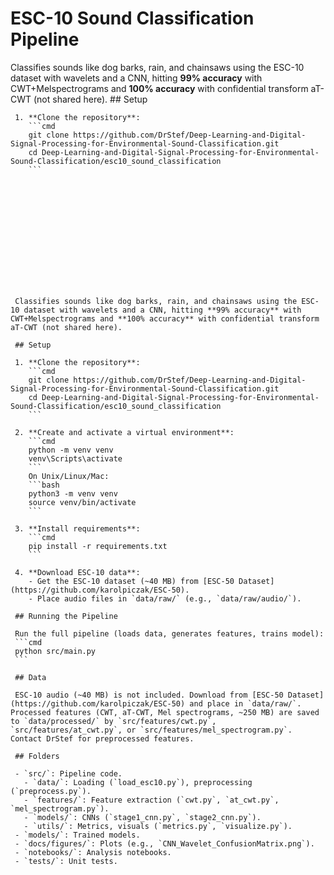 # ESC-10 Sound Classification Pipeline


Classifies sounds like dog barks, rain, and chainsaws using the ESC-10 dataset with wavelets and a CNN, hitting **99% accuracy** with CWT+Melspectrograms and **100% accuracy** with confidential transform aT-CWT (not shared here). ## Setup

     1. **Clone the repository**:
        ```cmd
        git clone https://github.com/DrStef/Deep-Learning-and-Digital-Signal-Processing-for-Environmental-Sound-Classification.git
        cd Deep-Learning-and-Digital-Signal-Processing-for-Environmental-Sound-Classification/esc10_sound_classification
        ```














     Classifies sounds like dog barks, rain, and chainsaws using the ESC-10 dataset with wavelets and a CNN, hitting **99% accuracy** with CWT+Melspectrograms and **100% accuracy** with confidential transform aT-CWT (not shared here). 

     ## Setup

     1. **Clone the repository**:
        ```cmd
        git clone https://github.com/DrStef/Deep-Learning-and-Digital-Signal-Processing-for-Environmental-Sound-Classification.git
        cd Deep-Learning-and-Digital-Signal-Processing-for-Environmental-Sound-Classification/esc10_sound_classification
        ```

     2. **Create and activate a virtual environment**:
        ```cmd
        python -m venv venv
        venv\Scripts\activate
        ```
        On Unix/Linux/Mac:
        ```bash
        python3 -m venv venv
        source venv/bin/activate
        ```

     3. **Install requirements**:
        ```cmd
        pip install -r requirements.txt
        ```

     4. **Download ESC-10 data**:
        - Get the ESC-10 dataset (~40 MB) from [ESC-50 Dataset](https://github.com/karolpiczak/ESC-50).
        - Place audio files in `data/raw/` (e.g., `data/raw/audio/`).

     ## Running the Pipeline

     Run the full pipeline (loads data, generates features, trains model):
     ```cmd
     python src/main.py
     ```

     ## Data

     ESC-10 audio (~40 MB) is not included. Download from [ESC-50 Dataset](https://github.com/karolpiczak/ESC-50) and place in `data/raw/`. Processed features (CWT, aT-CWT, Mel spectrograms, ~250 MB) are saved to `data/processed/` by `src/features/cwt.py`, `src/features/at_cwt.py`, or `src/features/mel_spectrogram.py`. Contact DrStef for preprocessed features.

     ## Folders

     - `src/`: Pipeline code.
       - `data/`: Loading (`load_esc10.py`), preprocessing (`preprocess.py`).
       - `features/`: Feature extraction (`cwt.py`, `at_cwt.py`, `mel_spectrogram.py`).
       - `models/`: CNNs (`stage1_cnn.py`, `stage2_cnn.py`).
       - `utils/`: Metrics, visuals (`metrics.py`, `visualize.py`).
     - `models/`: Trained models.
     - `docs/figures/`: Plots (e.g., `CNN_Wavelet_ConfusionMatrix.png`).
     - `notebooks/`: Analysis notebooks.
     - `tests/`: Unit tests.
